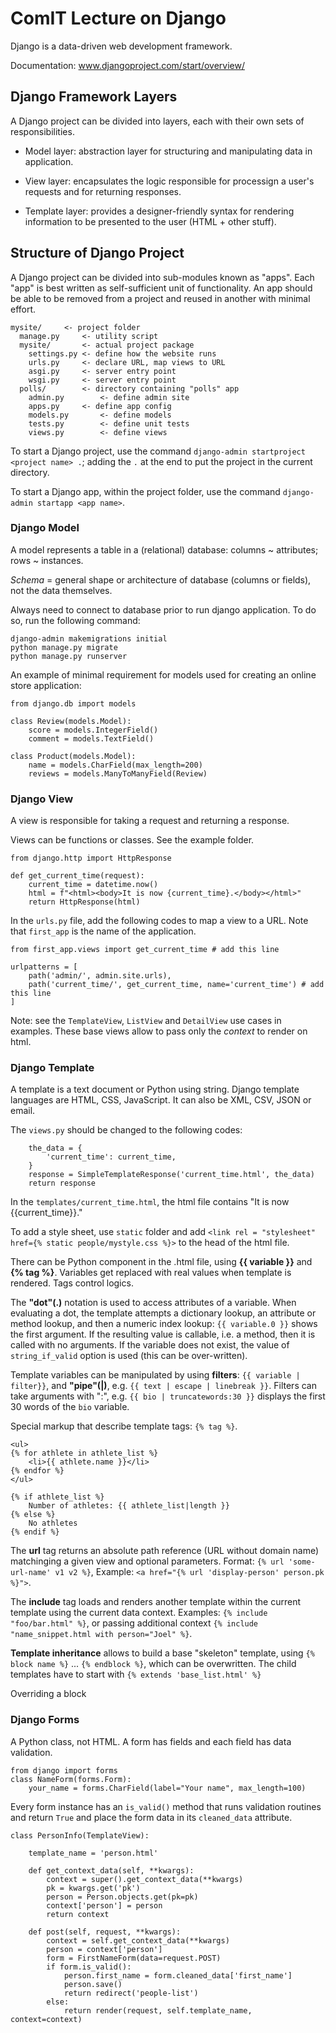 # ComIT Lecture on Django

Django is a data-driven web development framework.

Documentation: www.djangoproject.com/start/overview/

## Django Framework Layers

A Django project can be divided into layers, each with their own sets of responsibilities.

- Model layer: abstraction layer for structuring and manipulating data in application.

- View layer: encapsulates the logic responsible for processign a user's requests and for returning responses.

- Template layer: provides a designer-friendly syntax for rendering information to be presented to the user (HTML + other stuff).

## Structure of Django Project

A Django project can be divided into sub-modules known as "apps". Each "app" is best written as self-sufficient unit of functionality. An app should be able to be removed from a project and reused in another with minimal effort.

```
mysite/		<- project folder
  manage.py		<- utility script
  mysite/		<- actual project package
    settings.py	<- define how the website runs
    urls.py		<- declare URL, map views to URL
    asgi.py		<- server entry point
    wsgi.py		<- server entry point
  polls/		<- directory containing "polls" app
    admin.py		<- define admin site
    apps.py		<- define app config
    models.py		<- define models
    tests.py		<- define unit tests
    views.py		<- define views
```

To start a Django project, use the command `django-admin startproject <project name> .`; adding the `.` at the end to put the project in the current directory.

To start a Django app, within the project folder, use the command `django-admin startapp <app name>`.

### Django Model

A model represents a table in a (relational) database: columns ~ attributes; rows ~ instances.

*Schema* = general shape or architecture of database (columns or fields), not the data themselves.

Always need to connect to database prior to run django application. To do so, run the following command:

```
django-admin makemigrations initial
python manage.py migrate
python manage.py runserver
```

An example of minimal requirement for models used for creating an online store application:

```
from django.db import models

class Review(models.Model):
    score = models.IntegerField()
    comment = models.TextField()

class Product(models.Model):
    name = models.CharField(max_length=200)
    reviews = models.ManyToManyField(Review)
```

### Django View

A view is responsible for taking a request and returning a response.

Views can be functions or classes. See the example folder.

```
from django.http import HttpResponse

def get_current_time(request):
	current_time = datetime.now()
	html = f"<html><body>It is now {current_time}.</body></html>"
	return HttpResponse(html)
```

In the `urls.py` file, add the following codes to map a view to a URL. Note that `first_app` is the name of the application.

```
from first_app.views import get_current_time # add this line

urlpatterns = [
    path('admin/', admin.site.urls),
    path('current_time/', get_current_time, name='current_time') # add this line
]
```

Note: see the `TemplateView`, `ListView` and `DetailView` use cases in examples. These base views allow to pass only the *context* to render on html. 

### Django Template

A template is a text document or Python using string. Django template languages are HTML, CSS, JavaScript. It can also be XML, CSV, JSON or email.

The `views.py` should be changed to the following codes:

```
    the_data = {
        'current_time': current_time,
    }
    response = SimpleTemplateResponse('current_time.html', the_data)
    return response
```

In the `templates/current_time.html`, the html file contains "It is now {{current_time}}."

To add a style sheet, use `static` folder and add `<link rel = "stylesheet" href={% static people/mystyle.css %}>` to the head of the html file.

There can be Python component in the .html file, using **{{ variable }}** and **{% tag %}**. Variables get replaced with real values when template is rendered. Tags control logics.

The **"dot"(.)** notation is used to access attributes of a variable. When evaluating a dot, the template attempts a dictionary lookup, an attribute or method lookup, and then a numeric index lookup: `{{ variable.0 }}` shows the first argument. If the resulting value is callable, i.e. a method, then it is called with no arguments. If the variable does not exist, the value of `string_if_valid` option is used (this can be over-written).

Template variables can be manipulated by using **filters**: `{{ variable | filter}}`, and **"pipe"(|)**, e.g. `{{ text | escape | linebreak }}`. Filters can take arguments with ":", e.g. `{{ bio | truncatewords:30 }}` displays the first 30 words of the `bio` variable.

Special markup that describe template tags: `{% tag %}`.

```
<ul>
{% for athlete in athlete_list %}
	<li>{{ athlete.name }}</li>
{% endfor %}
</ul>

{% if athlete_list %}
	Number of athletes: {{ athlete_list|length }}
{% else %}
	No athletes
{% endif %}
```

The **url** tag returns an absolute path reference (URL without domain name) matchinging a given view and optional parameters. Format: `{% url 'some-url-name' v1 v2 %}`, Example: `<a href="{% url 'display-person' person.pk %}">`.

The **include** tag loads and renders another template within the current template using the current data context. Examples: `{% include "foo/bar.html" %}`, or passing additional context `{% include "name_snippet.html with person="Joel" %}`.

**Template inheritance** allows to build a base "skeleton" template, using `{% block name %}` ... `{% endblock %}`, which can be overwritten. The child templates have to start with `{% extends 'base_list.html' %}`

Overriding a block

### Django Forms

A Python class, not HTML. A form has fields and each field has data validation.

```
from django import forms
class NameForm(forms.Form):
	your_name = forms.CharField(label="Your name", max_length=100)
```

Every form instance has an `is_valid()` method that runs validation routines and return `True` and place the form data in its `cleaned_data` attribute.

```
class PersonInfo(TemplateView):

    template_name = 'person.html'
    
    def get_context_data(self, **kwargs):
        context = super().get_context_data(**kwargs)
        pk = kwargs.get('pk')
        person = Person.objects.get(pk=pk)
        context['person'] = person
        return context 

    def post(self, request, **kwargs):
        context = self.get_context_data(**kwargs)
        person = context['person']
        form = FirstNameForm(data=request.POST)
        if form.is_valid():
            person.first_name = form.cleaned_data['first_name']
            person.save()
            return redirect('people-list')
        else:
            return render(request, self.template_name, context=context)
```

